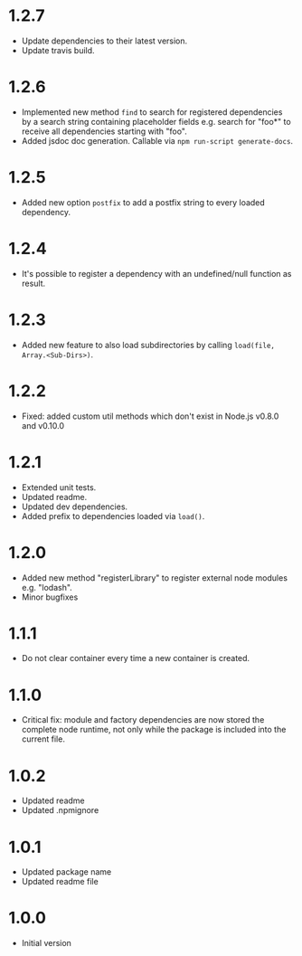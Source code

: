 # 1.2.7

- Update dependencies to their latest version.
- Update travis build.

# 1.2.6

- Implemented new method `find` to search for registered dependencies by a search string containing placeholder fields e.g. search for "foo*" to receive all dependencies starting with "foo".
- Added jsdoc doc generation. Callable via `npm run-script generate-docs`.

# 1.2.5

- Added new option `postfix` to add a postfix string to every loaded dependency.

# 1.2.4

- It's possible to register a dependency with an undefined/null function as result.

# 1.2.3

- Added new feature to also load subdirectories by calling `load(file, Array.<Sub-Dirs>)`.

# 1.2.2

- Fixed: added custom util methods which don't exist in Node.js v0.8.0 and v0.10.0

# 1.2.1

- Extended unit tests.
- Updated readme.
- Updated dev dependencies.
- Added prefix to dependencies loaded via `load()`.

# 1.2.0

- Added new method "registerLibrary" to register external node modules e.g. "lodash".
- Minor bugfixes

# 1.1.1

- Do not clear container every time a new container is created.

# 1.1.0

- Critical fix: module and factory dependencies are now stored the complete node runtime, not only while the package is included into the current file.

# 1.0.2

- Updated readme
- Updated .npmignore

# 1.0.1

- Updated package name
- Updated readme file

# 1.0.0

- Initial version
